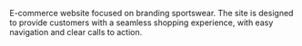 E-commerce website focused on branding sportswear. The site is designed to provide customers with a seamless shopping experience, with easy navigation and clear calls to action.

